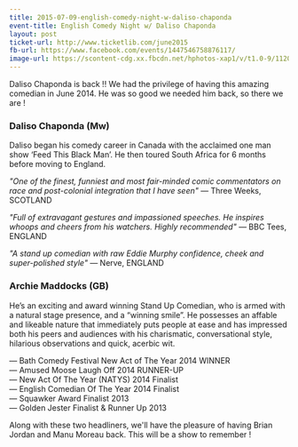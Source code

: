 ```yaml
---
title: 2015-07-09-english-comedy-night-w-daliso-chaponda
event-title: English Comedy Night w/ Daliso Chaponda
layout: post
ticket-url: http://www.ticketlib.com/june2015
fb-url: https://www.facebook.com/events/1447546758876117/
image-url: https://scontent-cdg.xx.fbcdn.net/hphotos-xap1/v/t1.0-9/11205581_909975709065489_2160158590066187095_n.jpg?oh=73deb7b5f47acb64484f91c9953a973c&oe=55DA309B
---
```


Daliso Chaponda is back !! We had the privilege of having this amazing comedian in June 2014. He was so good we needed him back, so there we are !

### Daliso Chaponda (Mw)
Daliso began his comedy career in Canada with the acclaimed one man show ‘Feed This Black Man’. He then toured South Africa for 6 months before moving to England.

*"One of the finest, funniest and most fair-minded comic commentators on race and post-colonial integration that I have seen"* &mdash; Three Weeks, SCOTLAND

*"Full of extravagant gestures and impassioned speeches. He inspires whoops and cheers from his watchers. Highly recommended"* &mdash; BBC Tees, ENGLAND

*"A stand up comedian with raw Eddie Murphy confidence, cheek and super-polished style"* &mdash; Nerve, ENGLAND

### Archie Maddocks (GB)
He’s an exciting and award winning Stand Up Comedian, who is armed with a natural stage presence, and a “winning smile”. He possesses an affable and likeable nature that immediately puts people at ease and has impressed both his peers and audiences with his charismatic, conversational style, hilarious observations and quick, acerbic wit.

&mdash; Bath Comedy Festival New Act of The Year 2014 WINNER  
&mdash; Amused Moose Laugh Off 2014 RUNNER-UP  
&mdash; New Act Of The Year (NATYS) 2014 Finalist  
&mdash; English Comedian Of The Year 2014 Finalist  
&mdash; Squawker Award Finalist 2013  
&mdash; Golden Jester Finalist & Runner Up 2013  

Along with these two headliners, we'll have the pleasure of having Brian Jordan and Manu Moreau back. This will be a show to remember !